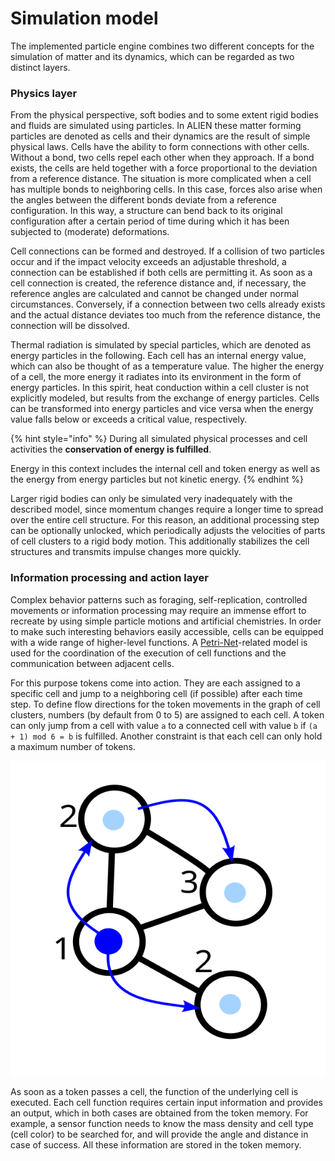 # Simulation model

The implemented particle engine combines two different concepts for the simulation of matter and its dynamics, which can be regarded as two distinct layers.

### Physics layer

From the physical perspective, soft bodies and to some extent rigid bodies and fluids are simulated using particles. In ALIEN these matter forming particles are denoted as cells and their dynamics are the result of simple physical laws. Cells have the ability to form connections with other cells. Without a bond, two cells repel each other when they approach. If a bond exists, the cells are held together with a force proportional to the deviation from a reference distance. The situation is more complicated when a cell has multiple bonds to neighboring cells. In this case, forces also arise when the angles between the different bonds deviate from a reference configuration. In this way, a structure can bend back to its original configuration after a certain period of time during which it has been subjected to (moderate) deformations.

Cell connections can be formed and destroyed. If a collision of two particles occur and if the impact velocity exceeds an adjustable threshold, a connection can be established if both cells are permitting it. As soon as a cell connection is created, the reference distance and, if necessary, the reference angles are calculated and cannot be changed under normal circumstances. Conversely, if a connection between two cells already exists and the actual distance deviates too much from the reference distance, the connection will be dissolved.

Thermal radiation is simulated by special particles, which are denoted as energy particles in the following. Each cell has an internal energy value, which can also be thought of as a temperature value. The higher the energy of a cell, the more energy it radiates into its environment in the form of energy particles. In this spirit, heat conduction within a cell cluster is not explicitly modeled, but results from the exchange of energy particles. Cells can be transformed into energy particles and vice versa when the energy value falls below or exceeds a critical value, respectively.

{% hint style="info" %}
During all simulated physical processes and cell activities the **conservation of energy is fulfilled**.

Energy in this context includes the internal cell and token energy as well as the energy from energy particles but not kinetic energy.
{% endhint %}

Larger rigid bodies can only be simulated very inadequately with the described model, since momentum changes require a longer time to spread over the entire cell structure. For this reason, an additional processing step can be optionally unlocked, which periodically adjusts the velocities of parts of cell clusters to a rigid body motion. This additionally stabilizes the cell structures and transmits impulse changes more quickly.

### Information processing and action layer

Complex behavior patterns such as foraging, self-replication, controlled movements or information processing may require an immense effort to recreate by using simple particle motions and artificial chemistries. In order to make such interesting behaviors easily accessible, cells can be equipped with a wide range of higher-level functions. A [Petri-Net](https://en.wikipedia.org/wiki/Petri\_net)-related model is used for the  coordination of the execution of cell functions and the communication between adjacent cells.

For this purpose tokens come into action. They are each assigned to a specific cell and jump to a neighboring cell (if possible) after each time step. To define flow directions for the token movements in the graph of cell clusters, numbers (by default from 0 to 5) are assigned to each cell. A token can only jump from a cell with value `a` to a connected cell with value `b` if `(a + 1) mod 6 = b` is fulfilled. Another constraint is that each cell can only hold a maximum number of tokens.

![Example for token movements](../.gitbook/assets/tokenmodel.svg)

As soon as a token passes a cell, the function of the underlying cell is executed. Each cell function requires certain input information and provides an output, which in both cases are obtained from the token memory. For example, a sensor function needs to know the mass density and cell type (cell color) to be searched for, and will provide the angle and distance in case of success. All these information are stored in the token memory.
